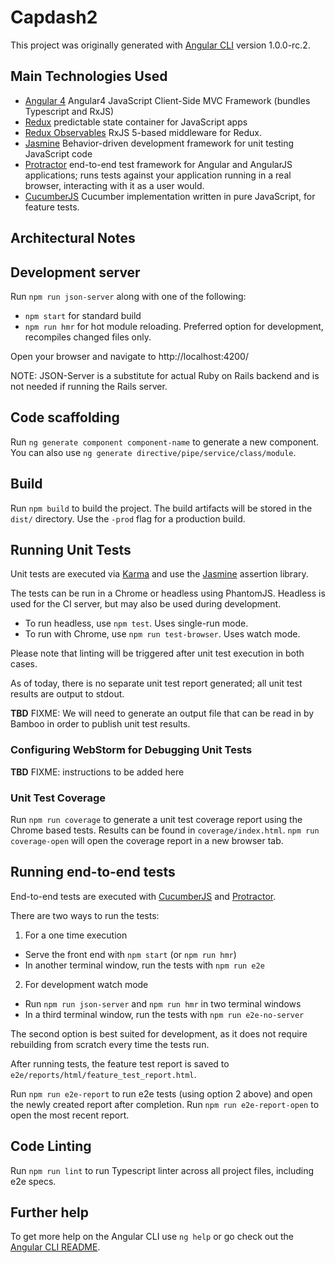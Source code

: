 # Capdash2

This project was originally generated with [Angular CLI](https://github.com/angular/angular-cli) version 1.0.0-rc.2.

## Main Technologies Used

* [Angular 4](https://angular.io/) Angular4 JavaScript Client-Side MVC Framework (bundles Typescript and RxJS)
* [Redux](http://redux.js.org/) predictable state container for JavaScript apps
* [Redux Observables](https://redux-observable.js.org/) RxJS 5-based middleware for Redux.
* [Jasmine](https://jasmine.github.io/) Behavior-driven development framework for unit testing JavaScript code
* [Protractor](http://www.protractortest.org/#/) end-to-end test framework for Angular and AngularJS applications; runs tests against your application running in a real browser, interacting with it as a user would.
* [CucumberJS](https://cucumber.io/docs/reference/javascript) Cucumber implementation written in pure JavaScript, for feature tests.

## Architectural Notes


## Development server
Run `npm run json-server` along with one of the following:

- `npm start` for standard build
- `npm run hmr` for hot module reloading. Preferred option for development, recompiles changed files only.

Open your browser and navigate to http://localhost:4200/

NOTE: JSON-Server is a substitute for actual Ruby on Rails backend and is not needed if running the Rails server.

## Code scaffolding

Run `ng generate component component-name` to generate a new component. You can also use `ng generate directive/pipe/service/class/module`.

## Build

Run `npm build` to build the project. The build artifacts will be stored in the `dist/` directory. Use the `-prod` flag for a production build.

## Running Unit Tests

Unit tests are executed via [Karma](https://karma-runner.github.io) and use the [Jasmine](https://jasmine.github.io/) assertion library.

The tests can be run in a Chrome or headless using PhantomJS.  Headless is used for the CI server, but may also be used during development.
- To run headless, use `npm test`. Uses single-run mode.
- To run with Chrome, use `npm run test-browser`. Uses watch mode.

Please note that linting will be triggered after unit test execution in both cases.

As of today, there is no separate unit test report generated; all unit test results are output to stdout.

**TBD** FIXME: We will need to generate an output file that can be read in by Bamboo in order to publish unit test results.

### Configuring WebStorm for Debugging Unit Tests

**TBD** FIXME: instructions to be added here

### Unit Test Coverage

Run `npm run coverage` to generate a unit test coverage report using the Chrome based tests.  Results can be found in `coverage/index.html`.  `npm run coverage-open` will open the coverage report in a new browser tab.

## Running end-to-end tests

End-to-end tests are executed with [CucumberJS](https://cucumber.io/docs/reference/javascript) and [Protractor](http://www.protractortest.org/).

There are two ways to run the tests:

1. For a one time execution
  - Serve the front end with `npm start` (or `npm run hmr`)
  - In another terminal window, run the tests with `npm run e2e`

2. For development watch mode
  - Run `npm run json-server` and `npm run hmr` in two terminal windows
  - In a third terminal window, run the tests with `npm run e2e-no-server`

The second option is best suited for development, as it does not require rebuilding from scratch every time the tests run.

After running tests, the feature test report is saved to `e2e/reports/html/feature_test_report.html`.

Run `npm run e2e-report` to run e2e tests (using option 2 above) and open the newly created report after completion.  Run `npm run e2e-report-open` to open the most recent report.  

## Code Linting

Run `npm run lint` to run Typescript linter across all project files, including e2e specs.

## Further help

To get more help on the Angular CLI use `ng help` or go check out the [Angular CLI README](https://github.com/angular/angular-cli/blob/master/README.md).
